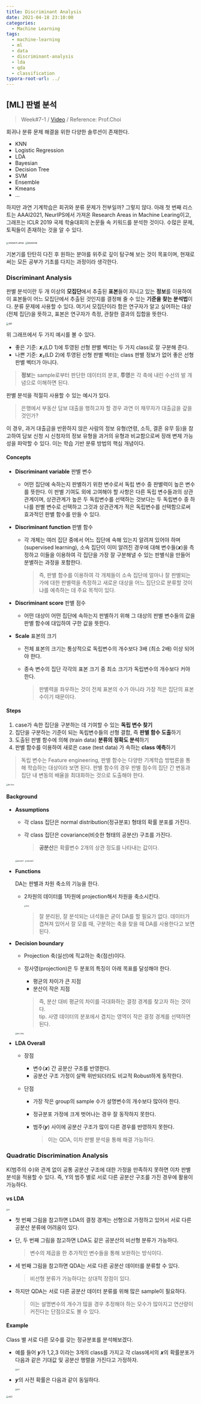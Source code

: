 ```yaml
---
title: Discriminant Analysis
date: 2021-04-18 23:10:00
categories:
  - Machine Learning
tags:
  - machine-learning
  - ml
  - data
  - discriminant-analysis
  - lda
  - qda
  - classification
typora-root-url: ../
---
```




## [ML] 판별 분석

> Week#7-1 / [Video](https://www.youtube.com/watch?v=YUQF5veIvxE&list=PL1xKqHsVFgvktrttPFUK8ayVr0oTz5RoN&index=24) / Reference: Prof.Choi



회귀나 분류 문제 해결을 위한 다양한 솔루션이 존재한다.

- KNN
- Logistic Regression
- LDA
- Bayesian
- Decision Tree
- SVM
- Ensemble
- Kmeans
- ...

하지만 과연 기계학습은 회귀와 분류 문제가 전부일까? 그렇지 않다. 아래 첫 번째 리스트는 AAAI2021, NeurIPS에서 가져온 Research Areas in Machine Learing이고, 그래프는 ICLR 2019 국제 학술대회의 논문들 속 키워드를 분석한 것이다. 수많은 문제, 토픽들이 존재하는 것을 알 수 있다.

<img src="/images/post17-ml-w7/01.png" alt="research-areas" style="zoom:40%;border:none" />

<img src="/images/post17-ml-w7/02.png" alt="keywords" style="zoom:40%;border:none" />

기본기를 탄탄히 다진 후 원하는 분야를 위주로 깊이 탐구해 보는 것이 목표이며, 현재로써는 모든 공부가 기초를 다지는 과정이라 생각한다.



### Discriminant Analysis

판별 분석이란 두 개 이상의 **모집단**에서 추출된 **표본**들이 지니고 있는 **정보**를 이용하여 이 표본들이 어느 모집단에서 추출된 것인지를 결정해 줄 수 있는 **기준을 찾는 분석법**이다. 분류 문제에 사용할 수 있다. 여기서 모집단이라 함은 연구자가 알고 싶어하는 대상(전체 집단)을 뜻하고, 표본은 연구자가 측정, 관찰한 결과의 집합을 뜻한다.

<img src="/images/post17-ml-w7/03.png" alt="da1" style="zoom:40%;border:none" />

위 그래프에서 두 가지 예시를 볼 수 있다.

- 좋은 기준: 𝒙₁(LD 1)에 투영된 선형 판별 벡터는 두 가지 class로 잘 구분해 준다.
- 나쁜 기준: 𝒙₂(LD 2)에 투영된 선형 판별 벡터는 class 판별 정보가 없어 좋은 선형 판별 벡터가 아니다.

> **정보**는 sample로부터 판단한 데이터의 분포, **투영**은 각 축에 내린 수선의 발 개념으로 이해하면 된다.



판별 분석을 적절히 사용할 수 있는 예시가 있다.

> 은행에서 부동산 담보 대출을 행하고자 할 경우 과연 이 채무자가 대출금을 갚을 것인가?

이 경우, 과거 대출금을 반환하지 않은 사람의 정보 유형(연령, 소득, 결혼 유무 등)을 참고하여 담보 신청 시 신청자의 정보 유형을 과거의 유형과 비교함으로써 장래 변제 가능성을 파악할 수 있다. 이는 학습 기반 분류 방법의 핵심 개념이다.



#### Concepts

- **Discriminant variable** 판별 변수

  - 어떤 집단에 속하는지 판별하기 위한 변수로서 독립 변수 중 판별력이 높은 변수를 뜻한다. 이 판별 기여도 외에 고여해야 할 사항은 다른 독립 변수들과의 상관관계이며, 상관관계가 높은 두 독립변수를 선택하는 것보다는 두 독립변수 중 하나를 판별 변수로 선택하고 그것과 상관관계가 적은 독립변수를 선택함으로써 효과적인 판별 함수를 만들 수 있다.

- **Discriminant function** 판별 함수

  - 각 개체는 여러 집단 중에서 어느 집단에 속해 있는지 알려져 있어야 하며(supervised learning), 소속 집단이 이미 알려진 경우에 대해 변수들(𝒙)을 측정하고 이들을 이용하여 각 집단을 가장 잘 구분해낼 수 있는 판별식을 만들어 분별하는 과정을 포함한다.

    > 즉, 판별 함수를 이용하여 각 개체들이 소속 집단에 얼마나 잘 판별되는가에 대한 판별력을 측정하고 새로운 대상을 어느 집단으로 분류할 것이냐를 예측하는 데 주요 목적이 있다.

- **Discriminant score** 판별 점수

  - 어떤 대상이 어떤 집단에 속하는지 판별하기 위해 그 대상의 판별 변수들의 값을 판별 함수에 대입하여 구한 값을 뜻한다.

- **Scale** 표본의 크기

  - 전체 표본의 크기는 통상적으로 독립변수의 개수보다 3배 (최소 2배) 이상 되어야 한다.

  - 종속 변수의 집단 각각의 표본 크기 중 최소 크기가 독립변수의 개수보다 커야 한다.

    > 판별력을 좌우하는 것이 전체 표본의 수가 아니라 가장 적은 집단의 표본 수이기 때문이다.



#### Steps

1. case가 속한 집단을 구분하는 데 기여할 수 있는 **독립 변수 찾기**
2. 집단을 구분하는 기준이 되는 독립변수들의 선형 결합, 즉 **판별 함수 도출**하기
3. 도출된 판별 함수에 의해 (train data) **분류의 정확도 분석**하기
4. 판별 함수를 이용하여 새로은 case (test data) 가 속하는 **class 예측**하기

> 독립 변수는 Feature engineering, 판별 함수는 다양한 기계학습 방법론을 통해 학습하는 대상이라 보면 된다. 판별 함수의 경우 판별 점수의 집단 간 변동과 집단 내 변동의 배율을 최대화하는 것으로 도출해야 한다.

<img src="/images/post17-ml-w7/04.png" alt="dis-func" style="zoom:30%;border:none" />



#### Background

- **Assumptions**

  - 각 class 집단은 normal distribution(정규분포) 형태의 확률 분포를 가진다.

  - 각 class 집단은 covariance(비슷한 형태의 공분산) 구조를 가진다.

    > **공분산**은 확률변수 2개의 상관 정도를 나타내는 값이다.

  <img src="/images/post17-ml-w7/05.png" alt="assump1" style="zoom:30%;border:none" />

  <img src="/images/post17-ml-w7/06.png" alt="assump2" style="zoom:30%;border:none" />

- **Functions**

  DA는 판별과 차원 축소의 기능을 한다.

  - 2차원의 데이터를 1차원에 projection해서 차원을 축소시킨다.

    <img src="/images/post17-ml-w7/07.png" alt="func" style="zoom:30%;border:none" />

    > 잘 분리된, 잘 분석되는 녀석들은 굳이 DA를 할 필요가 없다. 데이터가 겹쳐져 있어서 잘 모를 때, 구분하는 축을 찾을 때 DA를 사용한다고 보면 된다.

- **Decision boundary**

  - Projection 축(실선)에 직교하는 축(점선)이다.

  - 정사영(projection)은 두 분포의 특징이 아래 목표를 달성해야 한다.

    - 평균의 차이가 큰 지점
    - 분산이 작은 지점

    > 즉, 분산 대비 평균의 차이를 극대화하는 결정 경계를 찾고자 하는 것이다.  
    > tip. 사영 데이터의 분포에서 겹치는 영역이 작은 결정 경계를 선택하면 된다.

  <img src="/images/post17-ml-w7/08.png" alt="dec-bdry" style="zoom:30%;border:none" />

- **LDA Overall**

  - 장점

    - 변수(𝒙) 간 공분산 구조를 반영한다.
    - 공분산 구조 가정이 살짝 위반되더라도 비교적 Robust하게 동작한다.

  - 단점

    - 가장 작은 group의 sample 수가 설명변수의 개수보다 많아야 한다.

    - 정규분포 가정에 크게 벗어나는 경우 잘 동작하지 못한다.

    - 범주(𝒚) 사이에 공분산 구조가 많이 다른 경우를 반영하지 못한다.

      > 이는 QDA, 이차 판별 분석을 통해 해결 가능하다.



### Quadratic Discrimination Analysis

K(범주의 수)와 관계 없이 공통 공분산 구조에 대한 가정을 만족하지 못하면 이차 판별 분석을 적용할 수 있다. 즉, Y의 범주 별로 서로 다른 공분산 구조를 가진 경우에 활용이 가능하다.

#### vs LDA

<img src="/images/post17-ml-w7/09.png" alt="vs" style="zoom:30%;border:none" />

- 첫 번째 그림을 참고하면 LDA의 결정 경계는 선형으로 가정하고 있어서 서로 다른 공분산 분류에 어려움이 있다.

- 단, 두 번째 그림을 참고하면 LDA도 같은 공분산의 비선형 분류가 가능하다.

  > 변수의 제곱을 한 추가적인 변수들을 통해 보완하는 방식이다.

- 세 번째 그림을 참고하면 QDA는 서로 다른 공분산 데이터를 분류할 수 있다.

  > 비선형 분류가 가능하다는 상대적 장점이 있다.

- 하지만 QDA는 서로 다른 공분산 데이터 분류를 위해 많은 sample이 필요하다.

  > 이는 설명변수의 개수가 많을 경우 추정해야 하는 모수가 많아지고 연산량이 커진다는 단점으로도 볼 수 있다.



#### Example

Class 별 서로 다른 모수를 갖는 정규분포를 분석해보겠다.

- 예를 들어 𝒚가 1,2,3 이라는 3개의 class를 가지고 각 class에서의 𝒙의 확률분포가 다음과 같은 기대값 및 공분산 행렬을 가진다고 가정하자.

  <img src="/images/post17-ml-w7/10.png" alt="ex1" style="zoom:30%;border:none" />

- 𝒚의 사전 확률은 다음과 같이 동일하다.

  <img src="/images/post17-ml-w7/10.png" alt="ex2" style="zoom:30%;border:none" />

<img src="/images/post17-ml-w7/12.png" alt="ex3" style="zoom:40%;border:none" />







